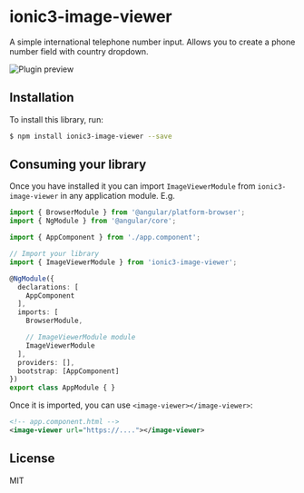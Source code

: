 # ionic3-image-viewer
A simple international telephone number input. Allows you to create a phone number field with country dropdown. 

![Plugin preview](https://raw.githubusercontent.com/okanbeydanol/ionic3-image-viewer/master/demoApp/video/image-viewer.gif)


## Installation

To install this library, run:

```bash
$ npm install ionic3-image-viewer --save
```

## Consuming your library

Once you have installed it you can import `ImageViewerModule` from `ionic3-image-viewer` in any application module. E.g.

```typescript
import { BrowserModule } from '@angular/platform-browser';
import { NgModule } from '@angular/core';

import { AppComponent } from './app.component';

// Import your library
import { ImageViewerModule } from 'ionic3-image-viewer';

@NgModule({
  declarations: [
    AppComponent
  ],
  imports: [
    BrowserModule,

    // ImageViewerModule module
    ImageViewerModule
  ],
  providers: [],
  bootstrap: [AppComponent]
})
export class AppModule { }
```

Once it is imported, you can use `<image-viewer></image-viewer>`:

```xml
<!-- app.component.html -->
<image-viewer url="https://...."></image-viewer>
```
## License

MIT
